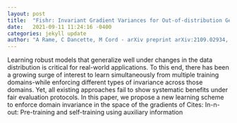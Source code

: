 ```yaml
---
layout: post
title:  "Fishr: Invariant Gradient Variances for Out-of-distribution Generalization"
date:   2021-09-11 11:24:16 -0400
categories: jekyll update
author: "A Rame, C Dancette, M Cord - arXiv preprint arXiv:2109.02934, 2021"
---
```

Learning robust models that generalize well under changes in the data distribution is critical for real-world applications. To this end, there has been a growing surge of interest to learn simultaneously from multiple training domains-while enforcing different types of invariance across those domains. Yet, all existing approaches fail to show systematic benefits under fair evaluation protocols. In this paper, we propose a new learning scheme to enforce domain invariance in the space of the gradients of Cites: In-n-out: Pre-training and self-training using auxiliary information